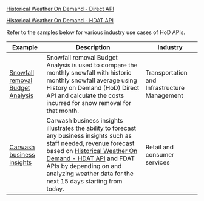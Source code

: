 [Historical Weather On Demand - Direct API](tutorials/historical_weather_on_demand_direct/history_on_demand_direct_api.ipynb)

[Historical Weather On Demand - HDAT API](tutorials/historical_weather_on_demand_hdat/history_on_demand_hdat_api.ipynb)

Refer to the samples below for various industry use cases of HoD APIs.

Example | Description                                                                                                                                                                                                                                                                            | Industry
--------|----------------------------------------------------------------------------------------------------------------------------------------------------------------------------------------------------------------------------------------------------------------------------------------|----------
[Snowfall removal Budget Analysis](samples/snowfall_removal_budget_analysis/calculate_snowfall_removal_budget.ipynb) | Snowfall removal Budget Analysis is used to compare the monthly snowfall with historic monthly snowfall average using History on Demand (HoD) Direct API and calculate the costs incurred for snow removal for that month. | Transportation and Infrastructure Management
[Carwash business insights](samples/carwash_business_insights/forecast_insights_car_wash.ipynb) | Carwash business insights illustrates the ability to forecast any business insights such as staff needed, revenue forecast based on [Historical Weather On Demand - HDAT API](tutorials/historical_weather_on_demand_hdat/history_on_demand_hdat_api.ipynb) and FDAT APIs by depending on and analyzing weather data for the next 15 days starting from today. | Retail and consumer services



